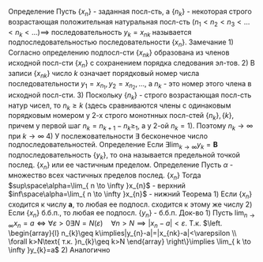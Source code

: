 Определение
	Пусть $\{ x_{n} \}$ - заданная посл-сть, а $\{ n_{k} \}$ - некоторая строго возрастающая положительная натуральная посл-сть $(n_{1}<n_{2}<n_{3}<\dots<n_{k}<\dots)\implies$ последовательность $y_{k}=x_{nk}$ называется подпоследовательностью последовательности $\{ x_{n} \}$.
Замечание
	1) Согласно определению подпосл-сти $\{ x_{nk} \}$ образована из членов исходной посл-сти $\{ x_{n} \}$ с сохранением порядка следования эл-тов.
	2) В записи $\{ x_{nk} \}$ число $k$ означает порядковый номер числа последовательности $y_{1}=x_{n_{1}},y_{2}=x_{n_{2}},\dots$, а $n_{k}$ - это номер этого члена в исходной посл-сти.
	3) Поскольку $\{ n_{k} \}$ - строго возрастающая посл-сть натур чисел, то $n_{k}\geq k$ (здесь сравниваются члены с одинаковым порядковым номером у 2-х строго монотнных посл-стей $\{ n_{k} \},\{ k \}$, причем у первой шаг $n_{k}=n_{k+1}-n_{k}\geq_{1}$, а у 2-ой $n_{k}=1$). Поэтому $n_{k}\to\infty\text{ при }k\to\infty$
	4) У послежовательности $\exists$ бесконечное число подпоследовательностей.
Определение
	Если $\exists \lim_{ k \to \infty }y_{k}=\mathbf{B}$ подпоследовательность $\{ y_{k} \}$, то она называется предельной точкой послед. $\{ x_{n} \}$ или ее частичным пределом.
Определение
	Пусть $\alpha$ - множество всех частичных пределов послед. $\{ x_{n} \}$
	Тогда $sup\space\alpha=\lim_{ n \to \infty }x_{n}$ - верхний
	$inf\space\alpha=\lim_{ n \to \infty }x_{n}$ - нижний
Теорема
	1) Если $\{ x_{n} \}$ сходится к числу $\mathbf{a}$, то любая ее подпосл. сходится к этому же числу
	2) Если $\{ x_{n} \}$ б.б.п., то любая ее подпосл. $\{ y_{n} \}$ - б.б.п.
Док-во
	1) Пусть $\lim_{ n \to \infty }x_{n}=a\iff\forall\varepsilon>0\exists N=N(\varepsilon)\quad\forall n>N\implies|x_{n}-a|<\varepsilon$. Т.к. $\left. \begin{array}{l} n_{k}\geq k\implies|y_{n}-a|=|x_{nk}-a|<\varepsilon \\ \forall k>N\text{ т.к. }n_{k}\geq k>N \end{array} \right\}\implies \lim_{ k \to \infty }y_{k}=a$
	2) Аналогично
